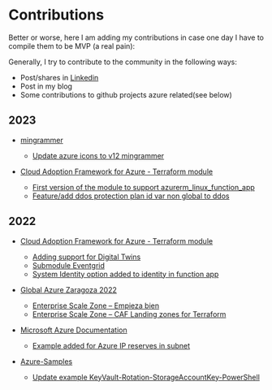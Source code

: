 # Contributions

Better or worse, here I am adding my contributions in case one day I have to compile them to be MVP (a real pain):

Generally, I try to contribute to the community in the following ways:

- Post/shares in [Linkedin](https://www.linkedin.com/in/rafaelfernandezd/)
- Post in my blog
- Some contributions to github projects azure related(see below)


## 2023

- [mingrammer](https://github.com/mingrammer/)
    - [Update azure icons to v12 mingrammer](https://github.com/mingrammer/diagrams/pull/865)

- [Cloud Adoption Framework for Azure - Terraform module](https://github.com/aztfmod/terraform-azurerm-caf)
    - [First version of the module to support azurerm_linux_function_app](https://github.com/aztfmod/terraform-azurerm-caf/pull/1838)
    - [Feature/add ddos protection plan id var non global to ddos](https://github.com/aztfmod/terraform-azurerm-caf/pull/1831)
    


## 2022

- [Cloud Adoption Framework for Azure - Terraform module](https://github.com/aztfmod/terraform-azurerm-caf)
    - [Adding support for Digital Twins](https://github.com/aztfmod/terraform-azurerm-caf/pull/910)
    - [Submodule Eventgrid](https://github.com/aztfmod/terraform-azurerm-caf/pull/918)
    - [System Identity option added to identity in function app](https://github.com/aztfmod/terraform-azurerm-caf/pull/874)


- [Global Azure Zaragoza 2022](https://cloudriders.es/global-azure-2022-zaragoza-continua-en-la-manana-del-sabado)
    - [Enterprise Scale Zone – Empieza bien](https://youtu.be/9BgMrhw5fo4)
    - [Enterprise Scale Zone – CAF Landing zones for Terraform](https://youtu.be/23YVGSLQPeg)

- [Microsoft Azure Documentation](https://github.com/MicrosoftDocs/azure-docs)
    - [Example added for Azure IP reserves in subnet](https://github.com/MicrosoftDocs/azure-docs/pull/91978)


- [Azure-Samples](https://github.com/Azure-Samples)
    - [Update example KeyVault-Rotation-StorageAccountKey-PowerShell](https://github.com/Azure-Samples/keyvault-rotation-storageaccountkey-powershell/pull/1)
